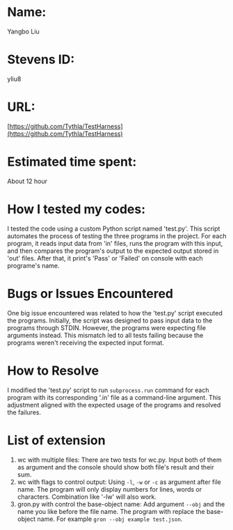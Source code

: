 # Name:
Yangbo Liu
# Stevens ID: 
yliu8
# URL: 
[https://github.com/Tythla/TestHarness](https://github.com/Tythla/TestHarness)
# Estimated time spent:
About 12 hour
# How I tested my codes:
I tested the code using a custom Python script named 'test.py'. This script automates the process of testing the three programs in the project. For each program, it reads input data from 'in' files, runs the program with this input, and then compares the program's output to the expected output stored in 'out' files. After that, it print's 'Pass' or 'Failed' on console with each programe's name.
# Bugs or Issues Encountered
One big issue encountered was related to how the 'test.py' script executed the programs. Initially, the script was designed to pass input data to the programs through STDIN. However, the programs were expecting file arguments instead. This mismatch led to all tests failing because the programs weren't receiving the expected input format.
# How to Resolve
I modified the 'test.py' script to run `subprocess.run` command for each program with its corresponding '.in' file as a command-line argument. This adjustment aligned with the expected usage of the programs and resolved the failures. 
# List of extension
1. wc with multiple files: There are two tests for wc.py. Input both of them as argument and the console should show both file's result and their sum.
2. wc with flags to control output: Using `-l`, `-w` or `-c` as argument after file name. The program will only display numbers for lines, words or characters. Combination like '-lw' will also work.
3. gron.py with control the base-object name: Add argument `--obj` and the name you like before the file name. The program with replace the base-object name. For example `gron --obj example test.json`.
